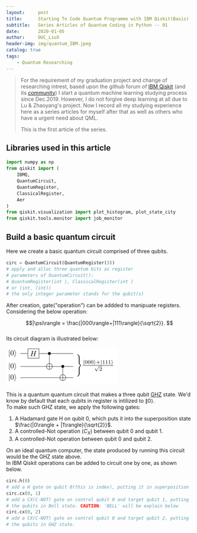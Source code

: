 ```yaml
---
layout:     post
title:      Starting To Code Quantum Programme with IBM Qiskit(Basis)
subtitle:   Series Articles of Quantum Coding in Python -- 01
date:       2020-01-05
author:     OUC_LiuX
header-img: img/quantum_IBM.jpeg
catalog: true
tags:
    - Quantum Researching
---
```


<head>
    <script src="https://cdn.mathjax.org/mathjax/latest/MathJax.js?config=TeX-AMS-MML_HTMLorMML" type="text/javascript"></script>
    <script type="text/x-mathjax-config">
        MathJax.Hub.Config({
            tex2jax: {
            skipTags: ['script', 'noscript', 'style', 'textarea', 'pre'],
            inlineMath: [['$','$']]
            }
        });
    </script>
</head>

> For the requirement of my graduation project and change of researching intrest, based upon the github forum of [IBM Qiskit](https://github.com/OUCliuxiang/qiskit-iqx-tutorials/blob/63f6d52747716d90c8f43eb16d110bcdd39dda05/qiskit) (and its [community](https://github.com/OUCliuxiang/qiskit-community-tutorials)) I start a quantum machine learning studying process since Dec.2019. However, I do not forgive deep learning at all due to Lu & Zhaoyang's project. Now I record all my studying experience here as a series articles for myself after that as well as others who have a urgent need about QML.
> 
> This is the first article of the series.

## Libraries used in this article
~~~python
import numpy as np 
from qiskit import (
    IBMQ, 
    QuantumCircuit, 
    QuantumRegister, 
    ClassicalRegister, 
    Aer
)
from qiskit.visualization import plot_histogram, plot_state_city
from qiskit.tools.monitor import job_monitor
~~~

## Build a basic quantum circuit
Here we create a basic quantum circuit comprised of three qubits.
~~~python
circ = QuantumCircuit(QuantumRegister(3)) 
# apply and alloc three quantum bits as register  
# parameters of QuantumCircuit():  
# QuantumRegister(int ), ClassicalRegister(int )  
# or (int, (int))  
# the only integer parameter stands for the qubit(s)  
~~~

After creation, gate("operation") can be addded to manipuate registers. Considering the below operation:

$$|\psi\rangle = \frac{|000\rangle+|111\rangle}{\sqrt{2}}. $$  
Its circuit diagram is illustrated below:

![GHZ](../img/quantum_GHZ.png)

This is a quantum quantum circuit that makes a three qubit [GHZ](https://en.wikipedia.org/wiki/Greenberger%E2%80%93Horne%E2%80%93Zeilinger_state) state.  We'd know by default that each qubits in register is intilized to 
$\|0\rangle$.  
To make such GHZ state, we apply the following gates:  
1. A Hadamard gate H on qubit 0, which puts it into the superposition state $\frac{|0\rangle + |1\rangle}{\sqrt{2}}$.
2. A controlled-Not operation $\left(C_X\right)$ between qubit 0 and qubit 1.
3. A controlled-Not operation between qubit 0 and qubit 2.

On an ideal quantum computer, the state produced by running this circuit would be the GHZ state above.  
In IBM Qiskit operations can be added to circuit one by one, as shown below.

~~~python
circ.h(0)   
# add a H gate on qubit 0(this is index), putting it in superposition  
circ.cx(0, 1)   
# add a CX(C-NOT) gate on control qubit 0 and target qubit 1, putting  
# the qubits in Bell state. CAUTION: 'BELL' will be explain below
circ.cx(0, 2)
# add a CX(C-NOT) gate on control qubit 0 and target qubit 2, putting
# the qubits in GHZ state.
~~~

